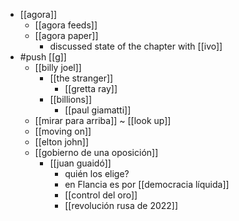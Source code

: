 - [[agora]]
  - [[agora feeds]]
  - [[agora paper]]
    - discussed state of the chapter with [[ivo]]
- #push [[g]]
  - [[billy joel]]
    - [[the stranger]]
      - [[gretta ray]]
    - [[billions]]
      - [[paul giamatti]]
  - [[mirar para arriba]] ~ [[look up]]
  - [[moving on]]
  - [[elton john]]
  - [[gobierno de una oposición]] 
    - [[juan guaidó]]
      - quién los elige?
      - en Flancia es por [[democracia líquida]]
      - [[control del oro]]
      - [[revolución rusa de 2022]]
